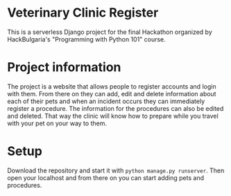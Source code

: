 # Veterinary Clinic Register

This is a serverless Django project for the final Hackathon organized by HackBulgaria's "Programming with Python 101" course.

# Project information

The project is a website that allows people to register accounts and login with them. From there on they can add, edit and delete information about each of their pets and when an incident occurs they can immediately register a procedure. The information for the procedures can also be edited and deleted. That way the clinic will know how to prepare while you travel with your pet on your way to them.
# Setup

Download the repository and start it with ```python manage.py runserver```. Then open your localhost and from there on you can start adding pets and procedures.
